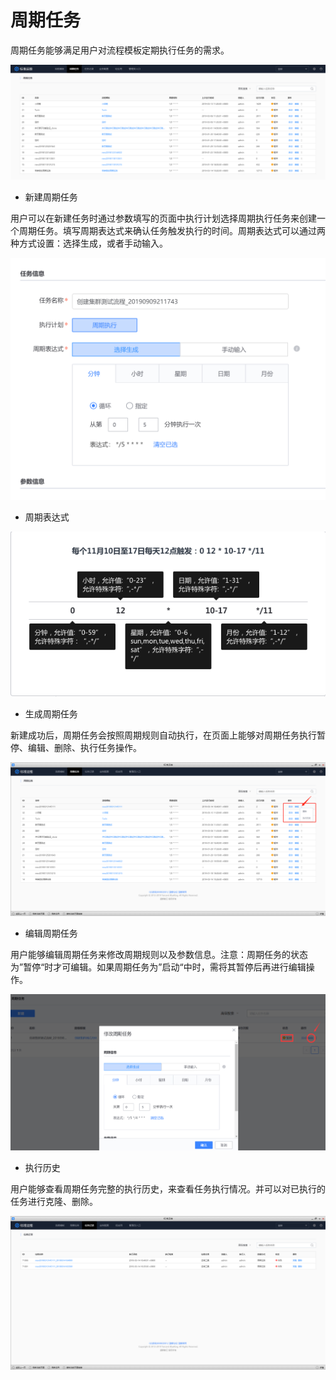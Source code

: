 # 周期任务
周期任务能够满足用户对流程模板定期执行任务的需求。

![-w2020](../assets/43.png)

- 新建周期任务

用户可以在新建任务时通过参数填写的页面中执行计划选择周期执行任务来创建一个周期任务。填写周期表达式来确认任务触发执行的时间。周期表达式可以通过两种方式设置：选择生成，或者手动输入。

![周期任务1](../assets/周期任务1.png)

- 周期表达式

![-w2020](../assets/45.png)

- 生成周期任务

新建成功后，周期任务会按照周期规则自动执行，在页面上能够对周期任务执行暂停、编辑、删除、执行任务操作。

![-w2020](../assets/46.png)

- 编辑周期任务

用户能够编辑周期任务来修改周期规则以及参数信息。注意：周期任务的状态为”暂停“时才可编辑。如果周期任务为”启动“中时，需将其暂停后再进行编辑操作。

![周期任务2](../assets/周期任务2.png)

- 执行历史

用户能够查看周期任务完整的执行历史，来查看任务执行情况。并可以对已执行的任务进行克隆、删除。

![-w2020](../assets/48.png)
